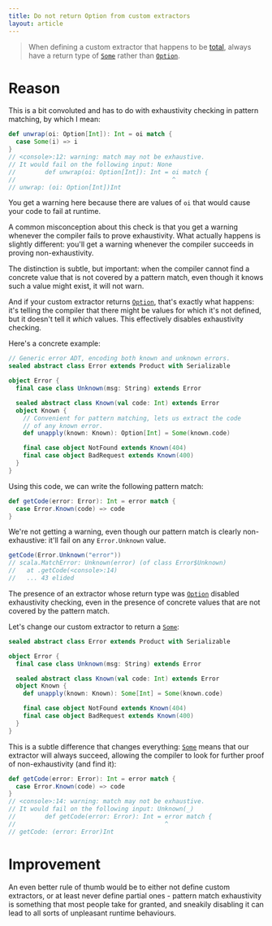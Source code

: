 ```yaml
---
title: Do not return Option from custom extractors
layout: article
---
```


> When defining a custom extractor that happens to be [total](../definitions/total_function.html), always have a return type of [`Some`] rather than [`Option`].

# Reason

This is a bit convoluted and has to do with exhaustivity checking in pattern matching, by which I mean:

```scala
def unwrap(oi: Option[Int]): Int = oi match {
  case Some(i) => i
}
// <console>:12: warning: match may not be exhaustive.
// It would fail on the following input: None
//        def unwrap(oi: Option[Int]): Int = oi match {
//                                           ^
// unwrap: (oi: Option[Int])Int
```

You get a warning here because there are values of `oi` that would cause your code to fail at runtime.

A common misconception about this check is that you get a warning whenever the compiler fails to prove exhaustivity. What actually happens is slightly different: you'll get a warning whenever the compiler succeeds in proving non-exhaustivity.

The distinction is subtle, but important: when the compiler cannot find a concrete value that is not covered by a pattern match, even though it knows such a value might exist, it will not warn.

And if your custom extractor returns [`Option`], that's exactly what happens: it's telling the compiler that there might be values for which it's not defined, but it doesn't tell it *which* values. This effectively disables exhaustivity checking.

Here's a concrete example:

```scala
// Generic error ADT, encoding both known and unknown errors.
sealed abstract class Error extends Product with Serializable

object Error {
  final case class Unknown(msg: String) extends Error

  sealed abstract class Known(val code: Int) extends Error
  object Known {
    // Convenient for pattern matching, lets us extract the code
    // of any known error.
    def unapply(known: Known): Option[Int] = Some(known.code)

    final case object NotFound extends Known(404)
    final case object BadRequest extends Known(400)
  }
}
```

Using this code, we can write the following pattern match:

```scala
def getCode(error: Error): Int = error match {
  case Error.Known(code) => code
}
```

We're not getting a warning, even though our pattern match is clearly non-exhaustive: it'll fail on any `Error.Unknown` value.

```scala
getCode(Error.Unknown("error"))
// scala.MatchError: Unknown(error) (of class Error$Unknown)
//   at .getCode(<console>:14)
//   ... 43 elided
```

The presence of an extractor whose return type was [`Option`] disabled exhaustivity checking, even in the presence of concrete values that are not covered by the pattern match.

Let's change our custom extractor to return a [`Some`]:

```scala
sealed abstract class Error extends Product with Serializable

object Error {
  final case class Unknown(msg: String) extends Error

  sealed abstract class Known(val code: Int) extends Error
  object Known {
    def unapply(known: Known): Some[Int] = Some(known.code)

    final case object NotFound extends Known(404)
    final case object BadRequest extends Known(400)
  }
}
```

This is a subtle difference that changes everything: [`Some`] means that our extractor will always succeed, allowing the compiler to look for further proof of non-exhaustivity (and find it):

```scala
def getCode(error: Error): Int = error match {
  case Error.Known(code) => code
}
// <console>:14: warning: match may not be exhaustive.
// It would fail on the following input: Unknown(_)
//        def getCode(error: Error): Int = error match {
//                                         ^
// getCode: (error: Error)Int
```

# Improvement

An even better rule of thumb would be to either not define custom extractors, or at least never define partial ones - pattern match exhaustivity is something that most people take for granted, and sneakily disabling it can lead to all sorts of unpleasant runtime behaviours.

[`Some`]:https://www.scala-lang.org/api/2.12.8/scala/Some.html
[`Option`]:https://www.scala-lang.org/api/2.12.8/scala/Option.html
